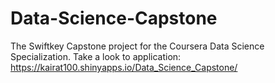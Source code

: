 Data-Science-Capstone
=====================

The Swiftkey Capstone project for the Coursera Data Science Specialization.
Take a look to application: https://kairat100.shinyapps.io/Data_Science_Capstone/